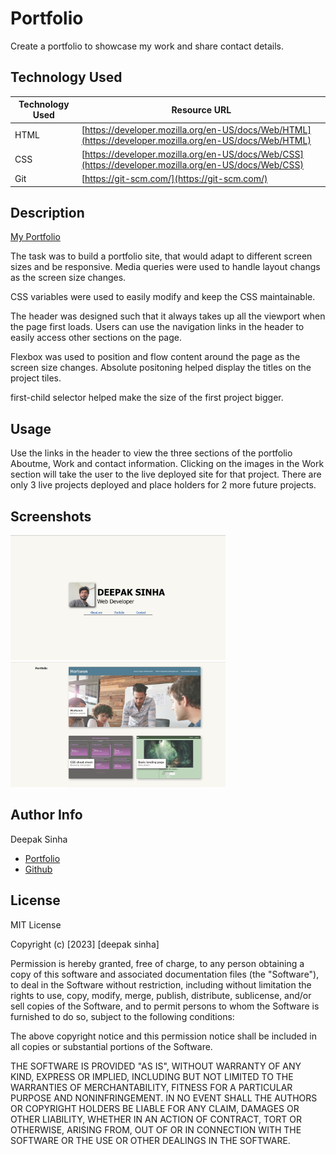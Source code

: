 # Portfolio
Create a portfolio to showcase my work and share contact details.


## Technology Used 

| Technology Used         | Resource URL           | 
| ------------- |-------------| 
| HTML    | [https://developer.mozilla.org/en-US/docs/Web/HTML](https://developer.mozilla.org/en-US/docs/Web/HTML) | 
| CSS     | [https://developer.mozilla.org/en-US/docs/Web/CSS](https://developer.mozilla.org/en-US/docs/Web/CSS)      |   
| Git | [https://git-scm.com/](https://git-scm.com/)     |    


## Description

[My Portfolio](https://dee-here.github.io/portfolio/)

The task was to build a portfolio site, that would adapt to different screen sizes and be responsive.
Media queries were used to handle layout changs as the screen size changes.

CSS variables were used to easily modify and keep the CSS maintainable.

The header was designed such that it always takes up all the viewport when the page first loads.
Users can use the navigation links in the header to easily access other sections on the page.

Flexbox was used to position and flow content around the page as the screen size changes.
Absolute positoning helped display the titles on the project tiles.

first-child selector helped make the size of the first project bigger.



## Usage
Use the links in the header to view the three sections of the portfolio Aboutme, Work and contact information.
Clicking on the images in the Work section will take the user to the live deployed site for that project. There are only 3 live projects deployed and place holders for 2 more future projects.



## Screenshots

<img src="./assets/images/dee-portfolio-1.png" height="200" >
<img src="./assets/images/dee-portfolio-2.png" height="200" >


## Author Info

Deepak Sinha

* [Portfolio](https://dee-here.github.io/portfolio/)
* [Github](https://github.com/dee-here)



## License

MIT License

Copyright (c) [2023] [deepak sinha]

Permission is hereby granted, free of charge, to any person obtaining a copy
of this software and associated documentation files (the "Software"), to deal
in the Software without restriction, including without limitation the rights
to use, copy, modify, merge, publish, distribute, sublicense, and/or sell
copies of the Software, and to permit persons to whom the Software is
furnished to do so, subject to the following conditions:

The above copyright notice and this permission notice shall be included in all
copies or substantial portions of the Software.

THE SOFTWARE IS PROVIDED "AS IS", WITHOUT WARRANTY OF ANY KIND, EXPRESS OR
IMPLIED, INCLUDING BUT NOT LIMITED TO THE WARRANTIES OF MERCHANTABILITY,
FITNESS FOR A PARTICULAR PURPOSE AND NONINFRINGEMENT. IN NO EVENT SHALL THE
AUTHORS OR COPYRIGHT HOLDERS BE LIABLE FOR ANY CLAIM, DAMAGES OR OTHER
LIABILITY, WHETHER IN AN ACTION OF CONTRACT, TORT OR OTHERWISE, ARISING FROM,
OUT OF OR IN CONNECTION WITH THE SOFTWARE OR THE USE OR OTHER DEALINGS IN THE
SOFTWARE.